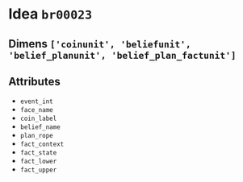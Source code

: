# Idea `br00023`

## Dimens `['coinunit', 'beliefunit', 'belief_planunit', 'belief_plan_factunit']`

## Attributes
- `event_int`
- `face_name`
- `coin_label`
- `belief_name`
- `plan_rope`
- `fact_context`
- `fact_state`
- `fact_lower`
- `fact_upper`
